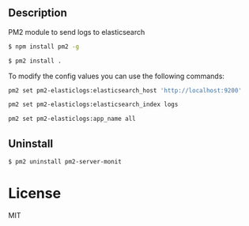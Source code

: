 ## Description

PM2 module to send logs to elasticsearch

```bash
$ npm install pm2 -g

$ pm2 install .
```

To modify the config values you can use the following commands:

```bash
pm2 set pm2-elasticlogs:elasticsearch_host 'http://localhost:9200'
```

```bash
pm2 set pm2-elasticlogs:elasticsearch_index logs
```

```bash
pm2 set pm2-elasticlogs:app_name all
```

## Uninstall

```bash
$ pm2 uninstall pm2-server-monit
```

# License

MIT